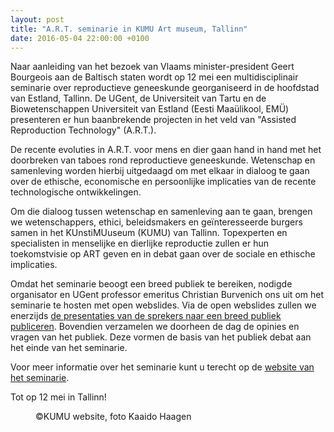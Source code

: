 ```yaml
---
layout: post
title: "A.R.T. seminarie in KUMU Art museum, Tallinn"
date: 2016-05-04 22:00:00 +0100
---
```

Naar aanleiding van het bezoek van Vlaams minister-president Geert Bourgeois aan de Baltisch staten 
wordt op 12 mei een multidisciplinair seminarie over reproductieve geneeskunde georganiseerd in de hoofdstad van Estland, Tallinn. 
De UGent, de Universiteit van Tartu en de Biowetenschappen Universiteit van Estland (Eesti Maaülikool, EMÜ) 
presenteren er hun baanbrekende projecten in het veld van "Assisted Reproduction Technology" (A.R.T.).

De recente evoluties in A.R.T. voor mens en dier gaan hand in hand met het doorbreken van taboes rond reproductieve geneeskunde.
Wetenschap en samenleving worden hierbij uitgedaagd om met elkaar in dialoog te gaan over de ethische, economische en persoonlijke implicaties van de recente technologische ontwikkelingen.

Om die dialoog tussen wetenschap en samenleving aan te gaan, brengen we wetenschappers, ethici, beleidsmakers en geïnteresseerde burgers samen in het KUnstiMUuseum (KUMU) van Tallinn.
Topexperten en specialisten in menselijke en dierlijke reproductie zullen er hun toekomstvisie op ART geven en in debat gaan over de sociale en ethische implicaties.

Omdat het seminarie beoogt een breed publiek te bereiken, nodigde organisator en UGent professor emeritus Christian Burvenich ons uit om het seminarie te hosten met open webslides.
Via de open webslides zullen we enerzijds [de presentaties van de sprekers naar een breed publiek publiceren](http://openwebslides.ugent.be/KumuART/). 
Bovendien verzamelen we doorheen de dag de opinies en vragen van het publiek. Deze vormen de basis van het publiek debat aan het einde van het seminarie.

Voor meer informatie over het seminarie kunt u terecht op de [website van het seminarie](http://www.kumuseminar.ugent.be/).

Tot op 12 mei in Tallinn!

<figure>
  <img src="http://www.mimoa.eu/images/2764_l.jpg" alt="">
  <figcaption>
    ©KUMU website, foto Kaaido Haagen
  </figcaption>
</figure>
